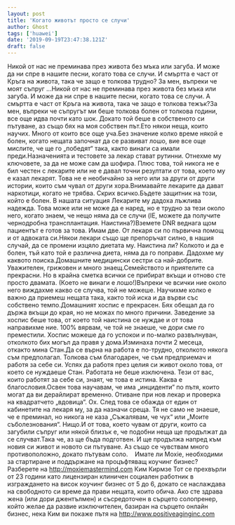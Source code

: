 ```yaml
---
layout: post
title: 'Когато животът просто се случи'
author: Ghost
tags: ['huawei']
date: '2019-09-19T23:47:38.121Z'
draft: false
---
```


Никой от нас не преминава през живота без мъка или загуба. И може да ни спре в нашите песни, когато това се случи. И смъртта е част от Кръга на живота, така че защо е толкова трудно? За мен, въпреки че моят съпруг ...Никой от нас не преминава през живота без мъка или загуба. И може да ни спре в нашите песни, когато това се случи. А смъртта е част от Кръга на живота, така че защо е толкова тежък?За мен, въпреки че съпругът ми беше толкова болен от толкова години, все още идва почти като шок. Докато той беше в собственото си пътуване, аз също бях на моя собствен път.Ето някои неща, които научих. Много от които все още уча.Без значение колко време някой е болен, когато нещата започнат да се развиват лошо, вие все още мислите, че ще го „победят“ така, както винаги са имали преди.Назначенията и тестовете за лекар стават рутинни. Отнехме му ключовете, за да не може сам да шофира. Плюс това, той никога не е бил честен с лекарите или не е давал точни резултати от това, което му е казал лекарят. Това не е необичайно за него или за други от други истории, които съм чувал от други хора.Внимавайте лекарите да дават наркотици, когато не трябва. Скрих всичко.Бъдете защитник на този, който е болен. В нашата ситуация Лекарите му дадоха лъжлива надежда. Това може или не може да е наред, но е трудно за тези около него, когато знаем, че нещо няма да се случи (IE, можете да получите чернодробна трансплантация. Наистина?)Вземете DNR веднага щом пациентът е готов за това. Имам две. От лекаря си по първична помощ и от адвоката си.Някои лекари също ще препоръчат силно, в нашия случай, да се промени изцяло диетата му. Наистина ли? Колкото и да е болен, тъй като той е различна диета, няма да го поправи. Дадохме му каквото поиска.Домашните медицински сестри са най-добрите. Уважителен, грижовен и много знаещ.Семейството и приятелите са прекрасни. Но в крайна сметка всички се прибират вкъщи и отново сте просто двамата. (Което не винаги е лошо!)Въпреки че всички ние около него виждахме какво се случва, той не можеше. Научихме колко е важно да приемеш нещата така, както той иска и да върви със собствено темпо.Домашният хоспис е прекрасен. Бях обещал да го държа вкъщи до края, но не можах по много причини. Заведение за хоспис беше това, от което той наистина се нуждае и от това направихме ние. 100% вярвам, че той не знаеше, че дори сме го преместили. Хоспис можеше да го успокои и по-малко развълнуван, отколкото бих могъл да правя у дома.Изминаха почти 2 месеца, откакто мина Стан.Да се ​​върна на работа е по-трудно, отколкото някога съм предполагал. Толкова съм благодарен, че съм предприемач и работя за себе си. Успях да работя през целия си живот около това, от което се нуждаеше Стан. Работата не беше изключена. Тези от вас, които работят за себе си, знаят, че това е истина. Каква е благословия.Освен това научавам, че има „инциденти“ по пътя, които могат да ви дерайлират временно. Отиване при нов лекар и проверка на квадратчето „вдовица“. Ох. След това се обажда от един от кабинетите на лекаря му, за да назначи среща. Тя не само не знаеше, че е преминал, но никога не каза „Съжалявам, че чух“ или „Моите съболезнования“. Нищо.И от това, което чувам от други, които са загубили съпруг или някой близък е, че подобни неща ще продължат да се случват.Така че, аз ще бъда подготвен. И ще продължа напред към новия си живот и новото си пътуване. Аз също се чувствам много противоположно, докато пътувам соло.    Имате ли Moxie, необходими за стартиране и поддържане на процъфтяващ коучинг бизнес? Разберете на http://moxiemastermind.com Ким Кирмзе Тот се прехвърли от 23 години като лицензиран клиничен социален работник в изграждането на висок коучинг бизнес от 5 до 6, докато се наслаждава на свободното си време да прави нещата, които обича. Ако сте здрава жена (или дори джентълмен) и съсредоточен в сърцето солопренер, който желае да развие изключителен, базиран на сърцето онлайн бизнес, нека Ким ви покаже пътя на http://www.positiveaginginc.com
